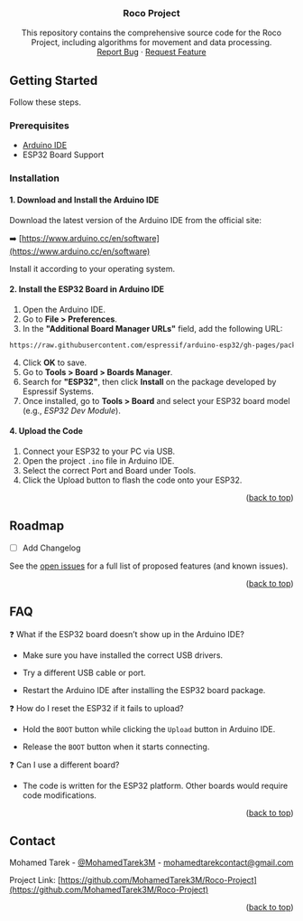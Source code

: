 <!-- PROJECT LOGO -->
<br />
<div align="center">
  <a href="https://github.com/MohamedTarek3M/Roco-Project">
<!--    <img src="images/logo.png" alt="Logo" width="80" height="80"> -->
  </a>

  <h3 align="center">Roco Project</h3>

  <p align="center">
    This repository contains the comprehensive source code for the Roco Project, including algorithms for movement and data processing.
    <br />
    <a href="https://github.com/MohamedTarek3M/Roco-Project/issues/new?labels=bug&template=bug-report---.md">Report Bug</a>
    &middot;
    <a href="https://github.com/MohamedTarek3M/Roco-Project/issues/new?labels=enhancement&template=feature-request---.md">Request Feature</a>
  </p>
</div>

<!-- GETTING STARTED -->
## Getting Started

Follow these steps.

### Prerequisites

- [Arduino IDE](https://www.arduino.cc/en/software)
- ESP32 Board Support

### Installation

#### 1. Download and Install the Arduino IDE

Download the latest version of the Arduino IDE from the official site:

➡️ [https://www.arduino.cc/en/software](https://www.arduino.cc/en/software)

Install it according to your operating system.

#### 2. Install the ESP32 Board in Arduino IDE

1. Open the Arduino IDE.
2. Go to **File > Preferences**.
3. In the **"Additional Board Manager URLs"** field, add the following URL:
```sh
https://raw.githubusercontent.com/espressif/arduino-esp32/gh-pages/package_esp32_index.json
```
4. Click **OK** to save.
5. Go to **Tools > Board > Boards Manager**.
6. Search for **"ESP32"**, then click **Install** on the package developed by Espressif Systems.
7. Once installed, go to **Tools > Board** and select your ESP32 board model (e.g., *ESP32 Dev Module*).

#### 4. Upload the Code

1. Connect your ESP32 to your PC via USB.
2. Open the project `.ino` file in Arduino IDE.
3. Select the correct Port and Board under Tools.
4. Click the Upload button to flash the code onto your ESP32.

<p align="right">(<a href="#readme-top">back to top</a>)</p>



<!-- USAGE EXAMPLES -->
<!--
## Usage



_For more examples, please refer to the [Documentation](https://)_

<p align="right">(<a href="#readme-top">back to top</a>)</p>
-->



<!-- ROADMAP -->
## Roadmap

- [ ] Add Changelog
<!--
    - [x] New
    - [ ] Update
-->

See the [open issues](https://github.com/MohamedTarek3M/Roco-Project/issues) for a full list of proposed features (and known issues).

<p align="right">(<a href="#readme-top">back to top</a>)</p>


## FAQ

❓ What if the ESP32 board doesn’t show up in the Arduino IDE?

- Make sure you have installed the correct USB drivers.

- Try a different USB cable or port.

- Restart the Arduino IDE after installing the ESP32 board package.

❓ How do I reset the ESP32 if it fails to upload?

- Hold the `BOOT` button while clicking the `Upload` button in Arduino IDE.

- Release the `BOOT` button when it starts connecting.

❓ Can I use a different board?

- The code is written for the ESP32 platform. Other boards would require code modifications.

<p align="right">(<a href="#readme-top">back to top</a>)</p>


<!-- LICENSE -->
<!--
## License

Distributed under the MIT License. See `LICENSE.txt` for more information.

<p align="right">(<a href="#readme-top">back to top</a>)</p>
-->


<!-- CONTACT -->
## Contact

Mohamed Tarek - [@MohamedTarek3M](https://twitter.com/MohamedTarek3M) - mohamedtarekcontact@gmail.com

Project Link: [https://github.com/MohamedTarek3M/Roco-Project](https://github.com/MohamedTarek3M/Roco-Project)

<p align="right">(<a href="#readme-top">back to top</a>)</p>



<!-- MARKDOWN LINKS & IMAGES -->
<!--
[issues-url]: https://github.com/MohamedTarek3M/Roco-Project/issues
[license-url]: https://github.com/MohamedTarek3M/Roco-Project/blob/master/LICENSE.txt
[product-screenshot]: images/screenshot.png
-->
